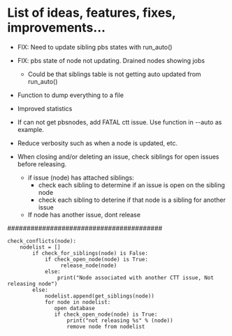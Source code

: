# List of ideas, features, fixes, improvements...


* FIX: Need to update sibling pbs states with run_auto()
* FIX: pbs state of node not updating. Drained nodes showing jobs
  * Could be that siblings table is not getting auto updated from run_auto()
* Function to dump everything to a file
* Improved statistics
* If can not get pbsnodes, add FATAL ctt issue. Use function in --auto as example.
* Reduce verbosity such as when a node is updated, etc.

* When closing and/or deleting an issue, check siblings for open issues before releasing.
  * if issue (node) has attached siblings:
    * check each sibling to determine if an issue is open on the sibling node
    * check each sibling to deterine if that node is a sibling for another issue
  * If node has another issue, dont release


########################################
```
check_conflicts(node):
	nodelist = []
        if check_for_siblings(node) is False:
            if check_open_node(node) is True:
                 release_node(node)
            else:
                print("Node associated with another CTT issue, Not releasing node")
        else:
            nodelist.append(get_siblings(node))
            for node in nodelist:
               open database
               if check_open_node(node) is True:
                   print("not releasing %s" % (node))
                   remove node from nodelist
```                

